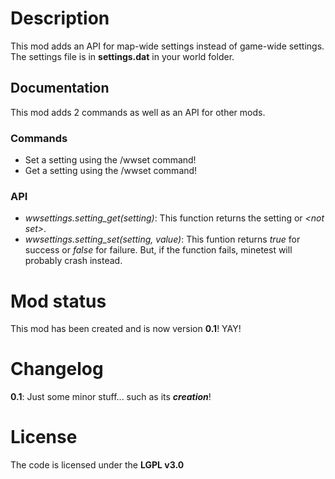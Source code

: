 # Description
This mod adds an API for map-wide settings instead of game-wide settings.
The settings file is in **settings.dat** in your world folder.

## Documentation
This mod adds 2 commands as well as an API for other mods.

### Commands
  * Set a setting using the /wwset command!
  * Get a setting using the /wwset command!

### API
  * *wwsettings.setting_get(setting)*: This function returns the setting or *\<not set\>*.
  * *wwsettings.setting_set(setting, value)*: This funtion returns *true* for success or *false* for failure.
  But, if the function fails, minetest will probably crash instead.

# Mod status
This mod has been created and is now version **0.1**! YAY!

# Changelog
**0.1**: Just some minor stuff... such as its ***creation***!

# License
The code is licensed under the **LGPL v3.0**
